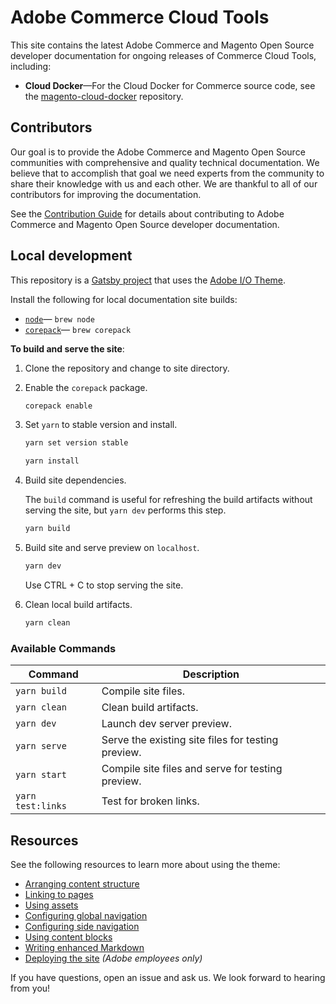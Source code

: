 # Adobe Commerce Cloud Tools

This site contains the latest Adobe Commerce and Magento Open Source developer documentation for ongoing releases of Commerce Cloud Tools, including:

- **Cloud Docker**—For the Cloud Docker for Commerce source code, see the [magento-cloud-docker](https://github.com/magento/magento-cloud-docker) repository.

## Contributors

Our goal is to provide the Adobe Commerce and Magento Open Source communities with comprehensive and quality technical documentation. We believe that to accomplish that goal we need experts from the community to share their knowledge with us and each other. We are thankful to all of our contributors for improving the documentation.

See the [Contribution Guide](https://developer.adobe.com/commerce/contributor/) for details about contributing to Adobe Commerce and Magento Open Source developer documentation.

## Local development

This repository is a [Gatsby project](https://www.gatsbyjs.com/) that uses the [Adobe I/O Theme](https://github.com/adobe/aio-theme).

Install the following for local documentation site builds:

- [`node`](https://nodejs.org)— `brew node`
- [`corepack`](https://nodejs.org/api/corepack.html)— `brew corepack`

**To build and serve the site**:

1. Clone the repository and change to site directory.

1. Enable the `corepack` package.

   ```bash
   corepack enable
   ```

1. Set `yarn` to stable version and install.

   ```bash
   yarn set version stable
   ```

   ```bash
   yarn install
   ```

1. Build site dependencies.

   The `build` command is useful for refreshing the build artifacts without serving the site, but `yarn dev` performs this step.

   ```bash
   yarn build
   ```

1. Build site and serve preview on `localhost`.

   ```bash
   yarn dev
   ```

   Use CTRL + C to stop serving the site.

1. Clean local build artifacts.

   ```bash
   yarn clean
   ```

### Available Commands

| Command | Description |
| ------- | ----------- |
| `yarn build` | Compile site files. |
| `yarn clean` | Clean build artifacts. |
| `yarn dev` | Launch dev server preview. |
| `yarn serve` | Serve the existing site files for testing preview. |
| `yarn start` | Compile site files and serve for testing preview. |
| `yarn test:links` | Test for broken links. |

## Resources

See the following resources to learn more about using the theme:

- [Arranging content structure](https://github.com/adobe/aio-theme#content-structure)
- [Linking to pages](https://github.com/adobe/aio-theme#links)
- [Using assets](https://github.com/adobe/aio-theme#assets)
- [Configuring global navigation](https://github.com/adobe/aio-theme#global-navigation)
- [Configuring side navigation](https://github.com/adobe/aio-theme#side-navigation)
- [Using content blocks](https://github.com/adobe/aio-theme#jsx-blocks)
- [Writing enhanced Markdown](https://github.com/adobe/aio-theme#writing-enhanced-markdown)
- [Deploying the site](https://github.com/adobe/aio-theme#deploy-to-azure-storage-static-websites) _(Adobe employees only)_

If you have questions, open an issue and ask us. We look forward to hearing from you!
